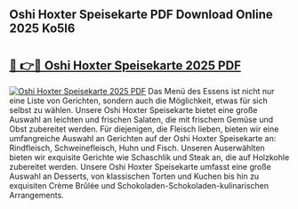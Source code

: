 ## Oshi Hoxter Speisekarte PDF Download Online 2025 Ko5l6

# <h2><a href="http://gcb56m0.nevu.top/?p=Oshi+Hoxter+Speisekarte">🔗 👉🔴 Oshi Hoxter Speisekarte 2025 PDF</a></h2>

[![Oshi Hoxter Speisekarte 2025 PDF](https://i.imgur.com/dBaPXMq.png)](http://gcb56m0.nevu.top/?p=Oshi+Hoxter+Speisekarte)
Das Menü des Essens ist nicht nur eine Liste von Gerichten, sondern auch die Möglichkeit, etwas für sich selbst zu wählen. Unsere Oshi Hoxter Speisekarte bietet eine große Auswahl an leichten und frischen Salaten, die mit frischem Gemüse und Obst zubereitet werden. Für diejenigen, die Fleisch lieben, bieten wir eine umfangreiche Auswahl an Gerichten auf der Oshi Hoxter Speisekarte an: Rindfleisch, Schweinefleisch, Huhn und Fisch. Unseren Auserwählten bieten wir exquisite Gerichte wie Schaschlik und Steak an, die auf Holzkohle zubereitet werden. Unsere Oshi Hoxter Speisekarte umfasst eine große Auswahl an Desserts, von klassischen Torten und Kuchen bis hin zu exquisiten Crème Brûlée und Schokoladen-Schokoladen-kulinarischen Arrangements.
